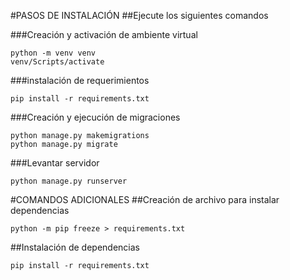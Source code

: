 #PASOS DE INSTALACIÓN
##Ejecute los siguientes comandos

###Creación y activación de ambiente virtual
```
python -m venv venv
venv/Scripts/activate 
```

###instalación de requerimientos
```
pip install -r requirements.txt
```

###Creación y ejecución de migraciones
```
python manage.py makemigrations
python manage.py migrate
```

###Levantar servidor
```
python manage.py runserver  
```

#COMANDOS ADICIONALES
##Creación de archivo para instalar dependencias
```
python -m pip freeze > requirements.txt
```
##Instalación de dependencias
```
pip install -r requirements.txt
```
